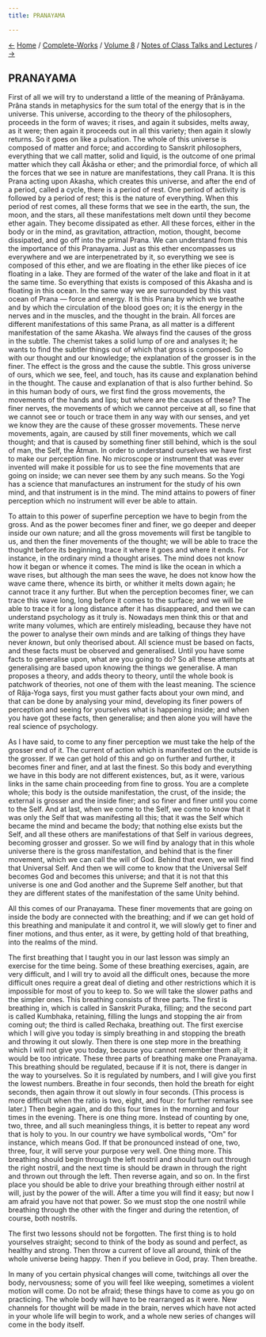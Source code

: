 ```yaml
---
title: PRANAYAMA

---
```

<div>

[←](the_divine_incarnation.htm) [Home](../../../index.htm) /
[Complete-Works](../../complete_works.htm) / [Volume
8](../volume_8_contents.htm) / [Notes of Class Talks and
Lectures](notes_of_class_talks_and_lectures_contents.htm)
/ [→](women_of_the_east.htm)

  

## PRANAYAMA

First of all we will try to understand a little of the meaning of
Prânâyama. Prâna stands in metaphysics for the sum total of the energy
that is in the universe. This universe, according to the theory of the
philosophers, proceeds in the form of waves; it rises, and again it
subsides, melts away, as it were; then again it proceeds out in all this
variety; then again it slowly returns. So it goes on like a pulsation.
The whole of this universe is composed of matter and force; and
according to Sanskrit philosophers, everything that we call matter,
solid and liquid, is the outcome of one primal matter which they call
Âkâsha or ether; and the primordial force, of which all the forces that
we see in nature are manifestations, they call Prana. It is this Prana
acting upon Akasha, which creates this universe, and after the end of a
period, called a cycle, there is a period of rest. One period of
activity is followed by a period of rest; this is the nature of
everything. When this period of rest comes, all these forms that we see
in the earth, the sun, the moon, and the stars, all these manifestations
melt down until they become ether again. They become dissipated as
ether. All these forces, either in the body or in the mind, as
gravitation, attraction, motion, thought, become dissipated, and go off
into the primal Prana. We can understand from this the importance of
this Pranayama. Just as this ether encompasses us everywhere and we are
interpenetrated by it, so everything we see is composed of this ether,
and we are floating in the ether like pieces of ice floating in a lake.
They are formed of the water of the lake and float in it at the same
time. So everything that exists is composed of this Akasha and is
floating in this ocean. In the same way we are surrounded by this vast
ocean of Prana — force and energy. It is this Prana by which we breathe
and by which the circulation of the blood goes on; it is the energy in
the nerves and in the muscles, and the thought in the brain. All forces
are different manifestations of this same Prana, as all matter is a
different manifestation of the same Akasha. We always find the causes of
the gross in the subtle. The chemist takes a solid lump of ore and
analyses it; he wants to find the subtler things out of which that gross
is composed. So with our thought and our knowledge; the explanation of
the grosser is in the finer. The effect is the gross and the cause the
subtle. This gross universe of ours, which we see, feel, and touch, has
its cause and explanation behind in the thought. The cause and
explanation of that is also further behind. So in this human body of
ours, we first find the gross movements, the movements of the hands and
lips; but where are the causes of these? The finer nerves, the movements
of which we cannot perceive at all, so fine that we cannot see or touch
or trace them in any way with our senses, and yet we know they are the
cause of these grosser movements. These nerve movements, again, are
caused by still finer movements, which we call thought; and that is
caused by something finer still behind, which is the soul of man, the
Self, the Âtman. In order to understand ourselves we have first to make
our perception fine. No microscope or instrument that was ever invented
will make it possible for us to see the fine movements that are going on
inside; we can never see them by any such means. So the Yogi has a
science that manufactures an instrument for the study of his own mind,
and that instrument is in the mind. The mind attains to powers of finer
perception which no instrument will ever be able to attain.

To attain to this power of superfine perception we have to begin from
the gross. And as the power becomes finer and finer, we go deeper and
deeper inside our own nature; and all the gross movements will first be
tangible to us, and then the finer movements of the thought; we will be
able to trace the thought before its beginning, trace it where it goes
and where it ends. For instance, in the ordinary mind a thought arises.
The mind does not know how it began or whence it comes. The mind is like
the ocean in which a wave rises, but although the man sees the wave, he
does not know how the wave came there, whence its birth, or whither it
melts down again; he cannot trace it any further. But when the
perception becomes finer, we can trace this wave long, long before it
comes to the surface; and we will be able to trace it for a long
distance after it has disappeared, and then we can understand psychology
as it truly is. Nowadays men think this or that and write many volumes,
which are entirely misleading, because they have not the power to
analyse their own minds and are talking of things they have never
*known*, but only theorised about. All science must be based on facts,
and these facts must be observed and generalised. Until you have some
facts to generalise upon, what are you going to do? So all these
attempts at generalising are based upon knowing the things we
generalise. A man proposes a theory, and adds theory to theory, until
the whole book is patchwork of theories, not one of them with the least
meaning. The science of Râja-Yoga says, first you must gather facts
about your own mind, and that can be done by analysing your mind,
developing its finer powers of perception and seeing for yourselves what
is happening inside; and when you have got these facts, then generalise;
and then alone you will have the real science of psychology.

As I have said, to come to any finer perception we must take the help of
the grosser end of it. The current of action which is manifested on the
outside is the grosser. If we can get hold of this and go on further and
further, it becomes finer and finer, and at last the finest. So this
body and everything we have in this body are not different existences,
but, as it were, various links in the same chain proceeding from fine to
gross. You are a complete whole; this body is the outside manifestation,
the crust, of the inside; the external is grosser and the inside finer;
and so finer and finer until you come to the Self. And at last, when we
come to the Self, we come to know that it was only the Self that was
manifesting all this; that it was the Self which became the mind and
became the body; that nothing else exists but the Self, and all these
others are manifestations of that Self in various degrees, becoming
grosser and grosser. So we will find by analogy that in this whole
universe there is the gross manifestation, and behind that is the finer
movement, which we can call the will of God. Behind that even, we will
find that Universal Self. And then we will come to know that the
Universal Self becomes God and becomes this universe; and that it is not
that this universe is one and God another and the Supreme Self another,
but that they are different states of the manifestation of the same
Unity behind.

All this comes of our Pranayama. These finer movements that are going on
inside the body are connected with the breathing; and if we can get hold
of this breathing and manipulate it and control it, we will slowly get
to finer and finer motions, and thus enter, as it were, by getting hold
of that breathing, into the realms of the mind.

The first breathing that I taught you in our last lesson was simply an
exercise for the time being. Some of these breathing exercises, again,
are very difficult, and I will try to avoid all the difficult ones,
because the more difficult ones require a great deal of dieting and
other restrictions which it is impossible for most of you to keep to. So
we will take the slower paths and the simpler ones. This breathing
consists of three parts. The first is breathing in, which is called in
Sanskrit Puraka, filling; and the second part is called Kumbhaka,
retaining, filling the lungs and stopping the air from coming out; the
third is called Rechaka, breathing out. The first exercise which I will
give you today is simply breathing in and stopping the breath and
throwing it out slowly. Then there is one step more in the breathing
which I will not give you today, because you cannot remember them all;
it would be too intricate. These three parts of breathing make one
Pranayama. This breathing should be regulated, because if it is not,
there is danger in the way to yourselves. So it is regulated by numbers,
and I will give you first the lowest numbers. Breathe in four seconds,
then hold the breath for eight seconds, then again throw it out slowly
in four seconds. (This process is more difficult when the ratio is two,
eight, and four: for further remarks see later.) Then begin again, and
do this four times in the morning and four times in the evening. There
is one thing more. Instead of counting by one, two, three, and all such
meaningless things, it is better to repeat any word that is holy to you.
In our country we have symbolical words, "Om" for instance, which means
God. If that be pronounced instead of one, two, three, four, it will
serve your purpose very well. One thing more. This breathing should
begin through the left nostril and should turn out through the right
nostril, and the next time is should be drawn in through the right and
thrown out through the left. Then reverse again, and so on. In the first
place you should be able to drive your breathing through either nostril
at will, just by the power of the will. After a time you will find it
easy; but now I am afraid you have not that power. So we must stop the
one nostril while breathing through the other with the finger and during
the retention, of course, both nostrils.

The first two lessons should not be forgotten. The first thing is to
hold yourselves straight; second to think of the body as sound and
perfect, as healthy and strong. Then throw a current of love all around,
think of the whole universe being happy. Then if you believe in God,
pray. Then breathe.

In many of you certain physical changes will come, twitchings all over
the body, nervousness; some of you will feel like weeping, sometimes a
violent motion will come. Do not be afraid; these things have to come as
you go on practicing. The whole body will have to be rearranged as it
were. New channels for thought will be made in the brain, nerves which
have not acted in your whole life will begin to work, and a whole new
series of changes will come in the body itself.

</div>
